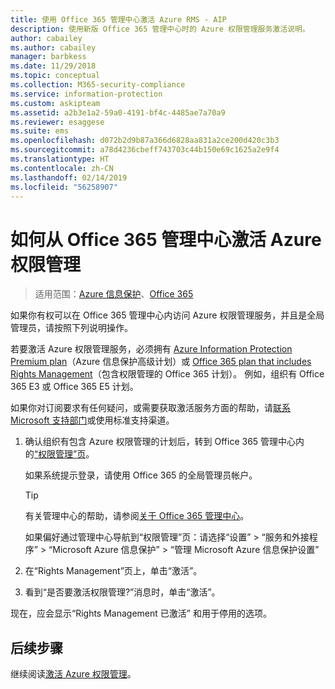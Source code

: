 ```yaml
---
title: 使用 Office 365 管理中心激活 Azure RMS - AIP
description: 使用新版 Office 365 管理中心时的 Azure 权限管理服务激活说明。
author: cabailey
ms.author: cabailey
manager: barbkess
ms.date: 11/29/2018
ms.topic: conceptual
ms.collection: M365-security-compliance
ms.service: information-protection
ms.custom: askipteam
ms.assetid: a2b3e1a2-59a0-4191-bf4c-4485ae7a70a9
ms.reviewer: esaggese
ms.suite: ems
ms.openlocfilehash: d072b2d9b87a366d6828aa831a2ce200d420c3b3
ms.sourcegitcommit: a78d4236cbeff743703c44b150e69c1625a2e9f4
ms.translationtype: HT
ms.contentlocale: zh-CN
ms.lasthandoff: 02/14/2019
ms.locfileid: "56258907"
---
```

# <a name="how-to-activate-azure-rights-management-from-the-office-365-admin-center"></a>如何从 Office 365 管理中心激活 Azure 权限管理

>适用范围：[Azure 信息保护](https://azure.microsoft.com/pricing/details/information-protection)、[Office 365](https://download.microsoft.com/download/E/C/F/ECF42E71-4EC0-48FF-AA00-577AC14D5B5C/Azure_Information_Protection_licensing_datasheet_EN-US.pdf)

如果你有权可以在 Office 365 管理中心内访问 Azure 权限管理服务，并且是全局管理员，请按照下列说明操作。 

若要激活 Azure 权限管理服务，必须拥有 [Azure Information Protection Premium plan](https://www.microsoft.com/cloud-platform/azure-information-protection-pricing)（Azure 信息保护高级计划）或 [Office 365 plan that includes Rights Management](https://download.microsoft.com/download/E/C/F/ECF42E71-4EC0-48FF-AA00-577AC14D5B5C/Azure_Information_Protection_licensing_datasheet_EN-US.pdf)（包含权限管理的 Office 365 计划）。 例如，组织有 Office 365 E3 或 Office 365 E5 计划。 

如果你对订阅要求有任何疑问，或需要获取激活服务方面的帮助，请[联系 Microsoft 支持部门](information-support.md#to-contact-microsoft-support)或使用标准支持渠道。

1. 确认组织有包含 Azure 权限管理的计划后，转到 Office 365 管理中心内的[“权限管理”页](https://account.activedirectory.windowsazure.com/RmsOnline/Manage.aspx)。
    
    如果系统提示登录，请使用 Office 365 的全局管理员帐户。
    
    > [!TIP]
    > 有关管理中心的帮助，请参阅[关于 Office 365 管理中心](https://support.office.com/article/About-the-Office-365-Admin-Center-758befc4-0888-4009-9f14-0d147402fd23)。
    
    如果偏好通过管理中心导航到“权限管理”页：请选择“设置” > “服务和外接程序” > “Microsoft Azure 信息保护” > “管理 Microsoft Azure 信息保护设置”

2. 在“Rights Management”页上，单击“激活”。

3. 看到“是否要激活权限管理?”消息时，单击“激活”。

现在，应会显示“Rights Management 已激活”  和用于停用的选项。

## <a name="next-steps"></a>后续步骤
继续阅读[激活 Azure 权限管理](activate-service.md#configuring-onboarding-controls-for-a-phased-deployment)。

